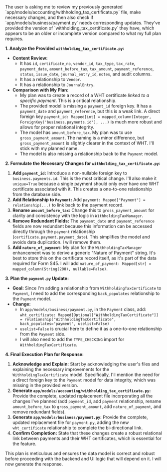 <think>
The user is asking me to review my previously generated `app/models/accounting/withholding_tax_certificate.py` file, make necessary changes, and then also check if `app/models/business/payment.py` needs corresponding updates. They've provided the version of `withholding_tax_certificate.py` they have, which appears to be an older or incomplete version compared to what my full plan requires.

**1. Analyze the Provided `withholding_tax_certificate.py`:**

*   **Content Review:**
    *   It has `id`, `certificate_no`, `vendor_id`, `tax_type`, `tax_rate`, `payment_date`, `amount_before_tax`, `tax_amount`, `payment_reference`, `status`, `issue_date`, `journal_entry_id`, `notes`, and audit columns.
    *   It has a relationship to `Vendor`.
    *   It has a relationship to `JournalEntry`.
*   **Comparison with My Plan:**
    *   My plan was to create a record of a WHT certificate *linked to a specific payment*. This is a critical relationship.
    *   The provided model is missing a `payment_id` foreign key. It has a `payment_date` and `payment_reference`, but this is a weak link. A direct foreign key `payment_id: Mapped[int] = mapped_column(Integer, ForeignKey('business.payments.id'), ...)` is much more robust and allows for proper relational integrity.
    *   The model has `amount_before_tax`. My plan was to use `gross_payment_amount`. The naming is a minor difference, but `gross_payment_amount` is slightly clearer in the context of WHT. I'll stick with my planned name.
    *   The model is also missing a relationship back to the `Payment` model.

**2. Formulate the Necessary Changes for `withholding_tax_certificate.py`:**

1.  **Add `payment_id`:** Introduce a non-nullable foreign key to `business.payments.id`. This is the most critical change. I'll also make it `unique=True` because a single payment should only ever have one WHT certificate associated with it. This creates a one-to-one relationship from the database side.
2.  **Add Relationship to `Payment`:** Add `payment: Mapped["Payment"] = relationship(...)` to link back to the payment record.
3.  **Rename `amount_before_tax`:** Change this to `gross_payment_amount` for clarity and consistency with the logic in `WithholdingTaxManager`.
4.  **Remove Redundant Fields:** The `payment_date` and `payment_reference` fields are now redundant because this information can be accessed directly through the `payment` relationship (`certificate.payment.payment_date`). This simplifies the model and avoids data duplication. I will remove them.
5.  **Add `nature_of_payment`:** My plan for the `WithholdingTaxManager` enhancement was to derive a generic "Nature of Payment" string. It's best to store this on the certificate record itself, as it's part of the data required for Form S45. I will add `nature_of_payment: Mapped[str] = mapped_column(String(200), nullable=False)`.

**3. Plan the `payment.py` Update:**

*   **Goal:** Since I'm adding a relationship from `WithholdingTaxCertificate` to `Payment`, I need to add the corresponding `back_populates` relationship to the `Payment` model.
*   **Change:**
    *   In `app/models/business/payment.py`, in the `Payment` class, add:
        `wht_certificate: Mapped[Optional["WithholdingTaxCertificate"]] = relationship("WithholdingTaxCertificate", back_populates="payment", uselist=False)`
    *   `uselist=False` is crucial here to define it as a one-to-one relationship from the `Payment` side.
    *   I will also need to add the `TYPE_CHECKING` import for `WithholdingTaxCertificate`.

**4. Final Execution Plan for Response:**

1.  **Acknowledge and Explain:** Start by acknowledging the user's files and explaining the necessary improvements for the `WithholdingTaxCertificate` model. Specifically, I'll mention the need for a direct foreign key to the `Payment` model for data integrity, which was missing in the provided version.
2.  **Generate `app/models/accounting/withholding_tax_certificate.py`:** Provide the complete, updated replacement file incorporating all the changes I've planned (add `payment_id`, add `payment` relationship, rename `amount_before_tax` to `gross_payment_amount`, add `nature_of_payment`, and remove redundant fields).
3.  **Generate `app/models/business/payment.py`:** Provide the complete, updated replacement file for `payment.py`, adding the new `wht_certificate` relationship to complete the bi-directional link.
4.  **Confirm Completion:** State that these changes create a robust relational link between payments and their WHT certificates, which is essential for the feature.

This plan is meticulous and ensures the data model is correct and robust before proceeding with the backend and UI logic that will depend on it. I will now generate the response.

